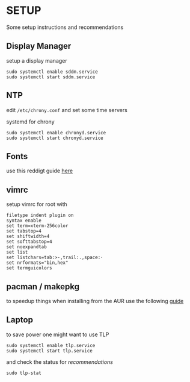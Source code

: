 # SETUP
Some setup instructions and recommendations

## Display Manager
setup a display manager

```
sudo systemctl enable sddm.service
sudo systemctl start sddm.service
```

## NTP

edit `/etc/chrony.conf` and set some time servers

systemd for chrony

```
sudo systemctl enable chronyd.service
sudo systemctl start chronyd.service
```

## Fonts
use this reddigt guide [here](https://www.reddit.com/r/archlinux/comments/5r5ep8/make_your_arch_fonts_beautiful_easily/)

## vimrc
setup vimrc for root with
```
filetype indent plugin on
syntax enable
set term=xterm-256color
set tabstop=4
set shiftwidth=4
set softtabstop=4
set noexpandtab
set list
set listchars=tab:>-,trail:.,space:·
set nrformats="bin,hex"
set termguicolors
```

## pacman / makepkg
to speedup things when installing from the AUR use the following [guide](https://wiki.archlinux.org/index.php/makepkg#Improving_compile_times)

## Laptop
to save power one might want to use TLP

```
sudo systemctl enable tlp.service
sudo systemctl start tlp.service
```

and check the status for _recommendations_

```
sudo tlp-stat
```

